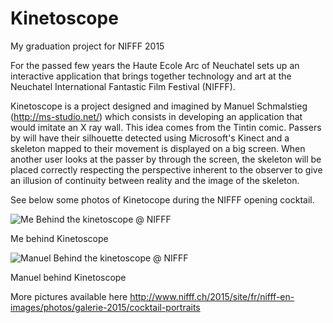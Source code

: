 # Kinetoscope
My graduation project for NIFFF 2015

For the passed few years the Haute Ecole Arc of Neuchatel sets up an interactive
application that brings together technology and art at the Neuchatel International Fantastic
Film Festival (NIFFF).

Kinetoscope is a project designed and imagined by Manuel Schmalstieg (http://ms-studio.net/) which consists in developing an application that would imitate an X ray wall. This idea comes from the Tintin comic. Passers by will have their silhouette detected using Microsoft's Kinect and a skeleton mapped to their movement is displayed on a big screen. When another user looks at the passer by through the screen, the skeleton will be placed correctly respecting the perspective inherent to the observer to give an illusion of continuity between reality and the image of the skeleton.

See below some photos of Kinetocope during the NIFFF opening cocktail.

![Me Behind the kinetoscope @ NIFFF](http://www.nifff.ch/2015/media/image/2015/photos-portraits-cocktails/nifff-photos-0307-photocall-rebeccabowring-44-logo-web.jpg)

Me behind Kinetoscope


![Manuel Behind the kinetoscope @ NIFFF](http://www.nifff.ch/2015/media/image/2015/photos-portraits-cocktails/nifff-photos-0307-photocall-rebeccabowring-2-logo-web0.jpg)

Manuel behind Kinetoscope

More pictures available here http://www.nifff.ch/2015/site/fr/nifff-en-images/photos/galerie-2015/cocktail-portraits

